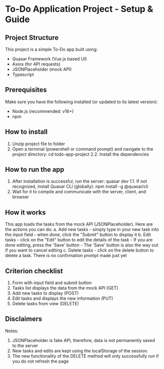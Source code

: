 # To-Do Application Project - Setup & Guide

## Project Structure
This project is a simple To-Do app built using:
- Quasar Framework (Vue.js based UI)
- Axios (for API requests)
- JSONPlaceholder (mock API)
- Typescript

## Prerequisites
Make sure you have the following installed (or updated to its latest version):
- Node.js (recommended: v16+)
- npm

## How to install
1. Unzip project file to folder
2. Open a terminal (powershell or command prompt) and navigate to the project directory:
	cd todo-app-project
2.2. Install the dependencies

## How to run the app
1. After installation is successful, run the server:
	quasar dev
1.1. If not recognized, install Quasar CLI (globally):
	npm install -g @quasar/cli
2. Wait for it to compile and communicate with the server, client, and browser

## How it works
This app loads the tasks from the mock API (JSONPlaceholder).
Here are the actions you can do:
a. Add new tasks - simply type in your new task into the input field
		- when done, click the "Submit" button to display it
b. Edit tasks - click on the "Edit" button to edit the details of the task
		- If you are done editing, press the 'Save' button
			- The 'Save' button is also the way out if you want to cancel editing
c. Delete tasks - click on the delete button to delete a task. There is no confirmation prompt made just yet


## Criterion checklist
1. Form with input field and submit button
2. Tasks list displays the data from the mock API (GET)
3. Add new tasks to display (POST)
4. Edit tasks and displays the new information (PUT)
5. Delete tasks from view (DELETE)

## Disclaimers
Notes:
1. JSONPlaceholder is fake API, therefore, data is not permanently saved to the server
2. New tasks and edits are kept using the localStorage of the session.
3. The new functionality of the DELETE method will only successfully run if you do not refresh the page